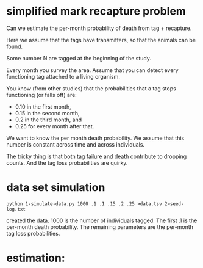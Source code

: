 # simplified mark recapture problem

Can we estimate the per-month probability of death from 
tag + recapture. 

Here we assume that the tags have transmitters, so that the
animals can be found.

Some number N are tagged at the beginning of the study.

Every month you survey the area. Assume that you can detect 
every functioning tag attached to a living organism.

You know (from other studies) that the probabilities that a tag
stops functioning (or falls off) are:
  * 0.10 in the first month,
  * 0.15 in the second month,
  * 0.2 in the third month, and
  * 0.25 for every month after that.

We want to know the per month death probability. We assume that this
number is constant across time and across individuals.

The tricky thing is that both tag failure and death contribute to 
dropping counts.  And the tag loss probabilities are quirky. 

# data set simulation

    python 1-simulate-data.py 1000 .1 .1 .15 .2 .25 >data.tsv 2>seed-log.txt

created the data. 1000 is the number of individuals tagged.
The first .1 is the per-month death probability.
The remaining parameters are the per-month tag loss probabilities.


# estimation:
